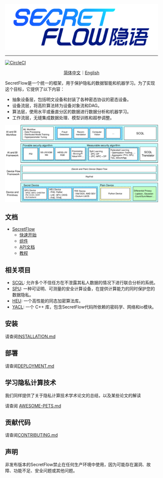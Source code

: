 <div align="center">
    <img src="docs/_static/logo-light.png">
</div>

---

[![CircleCI](https://dl.circleci.com/status-badge/img/gh/secretflow/secretflow/tree/main.svg?style=svg)](https://dl.circleci.com/status-badge/redirect/gh/secretflow/secretflow/tree/main)

<p align="center">
<a href="./README.zh-CN.md">简体中文</a>｜<a href="./README.md">English</a>
</p>

SecretFlow是一个统一的框架，用于保护隐私的数据智能和机器学习。为了实现这个目标，它提供了以下内容：
- 抽象设备层，包括明文设备和封装了各种密态协议的密态设备。
- 设备流层，将高阶算法转为设备对象流和DAG。
- 算法层，使用水平或垂直分区的数据进行数据分析和机器学习。
- 工作流层，无缝集成数据处理、模型训练和超参调整。

<div align="center">
    <img src="docs/_static/secretflow_arch.svg">
</div>

## 文档

- [SecretFlow](https://www.secretflow.org.cn/docs/secretflow/zh_CN/)
  - [快速开始](https://www.secretflow.org.cn/docs/secretflow/zh_CN/getting_started/index.html)
  - [组件](https://www.secretflow.org.cn/docs/secretflow/zh_CN/components/index.html)
  - [API文档](https://www.secretflow.org.cn/docs/secretflow/zh_CN/api/index.html)
  - [教程](https://www.secretflow.org.cn/docs/secretflow/zh_CN/tutorial/index.html)

## 相关项目

- [SCQL](https://github.com/secretflow/scql): 允许多个不信任方在不泄露其私人数据的情况下进行联合分析的系统。
- [SPU](https://github.com/secretflow/spu): 一种可证明、可测量的安全计算设备，在提供计算能力的同时保护您的数据隐私。
- [HEU](https://github.com/secretflow/heu): 一个高性能的同态加密算法库。
- [YACL](https://github.com/secretflow/yacl): 一个 C++ 库，包含SecretFlow代码所依赖的密码学、网络和io模块。

## 安装

请查阅[INSTALLATION.md](./docs/getting_started/installation.md)

## 部署

请查阅[DEPLOYMENT.md](./docs/getting_started/deployment.md)

## 学习隐私计算技术

我们同样提供了关于隐私计算技术学术论文的总结，以及某些论文的解读

请查阅 [AWESOME-PETS.md](./docs/awesome-pets/awesome-pets.md)

## 贡献代码

请查阅[CONTRIBUTING.md](./CONTRIBUTING.md)

## 声明

非发布版本的SecretFlow禁止在任何生产环境中使用，因为可能存在漏洞、故障、功能不足、安全问题或其他问题。
